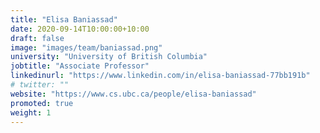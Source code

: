 ```yaml
---
title: "Elisa Baniassad"
date: 2020-09-14T10:00:00+10:00
draft: false
image: "images/team/baniassad.png"
university: "University of British Columbia"
jobtitle: "Associate Professor"
linkedinurl: "https://www.linkedin.com/in/elisa-baniassad-77bb191b"
# twitter: ""
website: "https://www.cs.ubc.ca/people/elisa-baniassad"
promoted: true
weight: 1
---
```



